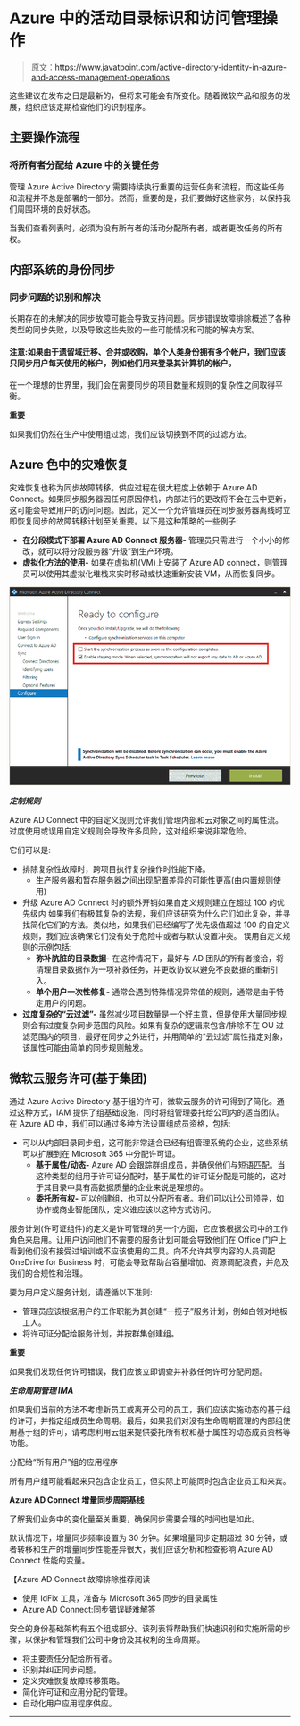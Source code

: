 # Azure 中的活动目录标识和访问管理操作

> 原文：<https://www.javatpoint.com/active-directory-identity-in-azure-and-access-management-operations>

这些建议在发布之日是最新的，但将来可能会有所变化。随着微软产品和服务的发展，组织应该定期检查他们的识别程序。

## 主要操作流程

### 将所有者分配给 Azure 中的关键任务

管理 Azure Active Directory 需要持续执行重要的运营任务和流程，而这些任务和流程并不总是部署的一部分。然而，重要的是，我们要做好这些家务，以保持我们周围环境的良好状态。

当我们查看列表时，必须为没有所有者的活动分配所有者，或者更改任务的所有权。

## 内部系统的身份同步

### 同步问题的识别和解决

长期存在的未解决的同步故障可能会导致支持问题。同步错误故障排除概述了各种类型的同步失败，以及导致这些失败的一些可能情况和可能的解决方案。

#### 注意:如果由于遗留域迁移、合并或收购，单个人类身份拥有多个帐户，我们应该只同步用户每天使用的帐户，例如他们用来登录其计算机的帐户。

在一个理想的世界里，我们会在需要同步的项目数量和规则的复杂性之间取得平衡。

**重要**

如果我们仍然在生产中使用组过滤，我们应该切换到不同的过滤方法。

## Azure 色中的灾难恢复

灾难恢复也称为同步故障转移。供应过程在很大程度上依赖于 Azure AD Connect。如果同步服务器因任何原因停机，内部进行的更改将不会在云中更新，这可能会导致用户的访问问题。因此，定义一个允许管理员在同步服务器离线时立即恢复同步的故障转移计划至关重要。以下是这种策略的一些例子:

*   **在分段模式下部署 Azure AD Connect 服务器-** 管理员只需进行一个小小的修改，就可以将分段服务器“升级”到生产环境。
*   **虚拟化方法的使用-** 如果在虚拟机(VM)上安装了 Azure AD connect，则管理员可以使用其虚拟化堆栈来实时移动或快速重新安装 VM，从而恢复同步。

![Active Directory Identity in Azure and access management operations](img/530c7587861ac9adecfe75c8c4816d9d.png)

***定制规则***

Azure AD Connect 中的自定义规则允许我们管理内部和云对象之间的属性流。过度使用或误用自定义规则会导致许多风险，这对组织来说非常危险。

它们可以是:

*   排除复杂性故障时，跨项目执行复杂操作时性能下降。
    *   生产服务器和暂存服务器之间出现配置差异的可能性更高(由内置规则使用)
*   升级 Azure AD Connect 时的额外开销如果自定义规则建立在超过 100 的优先级内
    如果我们有极其复杂的法规，我们应该研究为什么它们如此复杂，并寻找简化它们的方法。类似地，如果我们已经编写了优先级值超过 100 的自定义规则，我们应该确保它们没有处于危险中或者与默认设置冲突。
    误用自定义规则的示例包括:
    *   **弥补肮脏的目录数据-** 在这种情况下，最好与 AD 团队的所有者接洽，将清理目录数据作为一项补救任务，并更改协议以避免不良数据的重新引入。
    *   **单个用户一次性修复-** 通常会遇到特殊情况异常值的规则，通常是由于特定用户的问题。
*   **过度复杂的“云过滤”-** 虽然减少项目数量是一个好主意，但是使用大量同步规则会有过度复杂同步范围的风险。如果有复杂的逻辑来包含/排除不在 OU 过滤范围内的项目，最好在同步之外进行，并用简单的“云过滤”属性指定对象，该属性可能由简单的同步规则触发。

## 微软云服务许可(基于集团)

通过 Azure Active Directory 基于组的许可，微软云服务的许可得到了简化。通过这种方式，IAM 提供了组基础设施，同时将组管理委托给公司内的适当团队。在 Azure AD 中，我们可以通过多种方法设置组成员资格，包括:

*   可以从内部目录同步组，这可能非常适合已经有组管理系统的企业，这些系统可以扩展到在 Microsoft 365 中分配许可证。
    *   **基于属性/动态-** Azure AD 会跟踪群组成员，并确保他们与短语匹配。当这种类型的组用于许可证分配时，基于属性的许可证分配是可能的，这对于其目录中具有高数据质量的企业来说是理想的。
    *   **委托所有权-** 可以创建组，也可以分配所有者。我们可以让公司领导，如协作或商业智能团队，定义谁应该以这种方式访问。

服务计划(许可证组件)的定义是许可管理的另一个方面，它应该根据公司中的工作角色来启用。让用户访问他们不需要的服务计划可能会导致他们在 Office 门户上看到他们没有接受过培训或不应该使用的工具。向不允许共享内容的人员调配 OneDrive for Business 时，可能会导致帮助台容量增加、资源调配浪费，并危及我们的合规性和治理。

要为用户定义服务计划，请遵循以下准则:

*   管理员应该根据用户的工作职能为其创建“一揽子”服务计划，例如白领对地板工人。
*   将许可证分配给服务计划，并按群集创建组。

**重要**

如果我们发现任何许可错误，我们应该立即调查并补救任何许可分配问题。

***生命周期管理 IMA***

如果我们当前的方法不考虑新员工或离开公司的员工，我们应该实施动态的基于组的许可，并指定组成员生命周期。最后，如果我们对没有生命周期管理的内部组使用基于组的许可，请考虑利用云组来提供委托所有权和基于属性的动态成员资格等功能。

分配给“所有用户”组的应用程序

所有用户组可能看起来只包含企业员工，但实际上可能同时包含企业员工和来宾。

**Azure AD Connect 增量同步周期基线**

了解我们业务中的变化量至关重要，确保同步需要合理的时间也是如此。

默认情况下，增量同步频率设置为 30 分钟。如果增量同步定期超过 30 分钟，或者转移和生产的增量同步性能差异很大，我们应该分析和检查影响 Azure AD Connect 性能的变量。

【Azure AD Connect 故障排除推荐阅读

*   使用 IdFix 工具，准备与 Microsoft 365 同步的目录属性
*   Azure AD Connect:同步错误疑难解答

安全的身份基础架构有五个组成部分。该列表将帮助我们快速识别和实施所需的步骤，以保护和管理我们公司中身份及其权利的生命周期。

*   将主要责任分配给所有者。
*   识别并纠正同步问题。
*   定义灾难恢复故障转移策略。
*   简化许可证和应用分配的管理。
*   自动化用户应用程序供应。

* * *